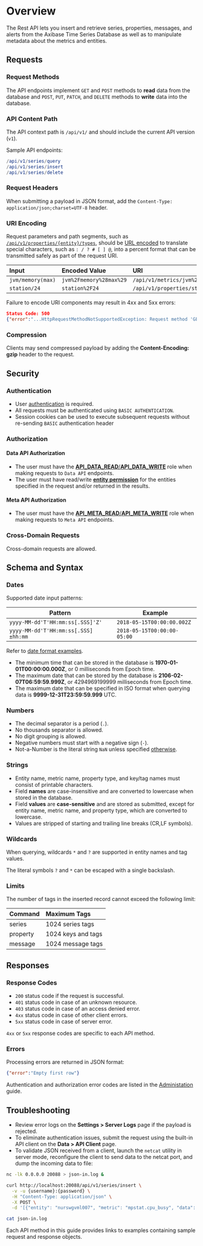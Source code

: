 # Overview

The Rest API lets you insert and retrieve series, properties, messages, and alerts from the Axibase Time Series Database as well as to manipulate metadata about the metrics and entities.

## Requests

### Request Methods

The API endpoints implement `GET` and `POST` methods to **read** data from the database and `POST`, `PUT`, `PATCH`, and `DELETE` methods to **write** data into the database.

### API Content Path

The API context path is `/api/v1/` and should include the current API version (`v1`).

Sample API endpoints:

```elm
/api/v1/series/query
/api/v1/series/insert
/api/v1/series/delete
```

### Request Headers

When submitting a payload in JSON format, add the `Content-Type: application/json;charset=UTF-8` header.

### URI Encoding

Request parameters and path segments, such as [`/api/v1/properties/{entity}/types`](../../api/meta/entity/property-types.md), should be [URL encoded](https://tools.ietf.org/html/rfc3986#section-2.1) to translate special characters, such as `: / ? # [ ] @`, into a percent format that can be transmitted safely as part of the request URI.

| **Input** | **Encoded Value** | **URI** |
|:---|:---|:---|
|`jvm/memory(max)`|`jvm%2Fmemory%28max%29`| `/api/v1/metrics/jvm%2Fmemory%28max%29` |
|`station/24`|`station%2F24`| `/api/v1/properties/station%2F24/types` |

Failure to encode URI components may result in 4xx and 5xx errors:

```json
Status Code: 500
{"error":"...HttpRequestMethodNotSupportedException: Request method 'GET' not supported"}
```

### Compression

Clients may send compressed payload by adding the **Content-Encoding: gzip** header to the request.

## Security

### Authentication

* User [authentication](../../administration/user-authentication.md) is required.
* All requests must be authenticated using `BASIC AUTHENTICATION`.
* Session cookies can be used to execute subsequent requests without re-sending `BASIC` authentication header

### Authorization

#### Data API Authorization

* The user must have the [**API_DATA_READ**/**API_DATA_WRITE**](../../administration/user-authorization.md#api-roles) role when making requests to `Data API` endpoints.
* The user must have read/write [**entity permission**](../../administration/user-authorization.md#entity-permissions) for the entities specified in the request and/or returned in the results.

#### Meta API Authorization

* The user must have the [**API_META_READ**/**API_META_WRITE**](../../administration/user-authorization.md#api-roles) role when making requests to `Meta API` endpoints.

### Cross-Domain Requests

Cross-domain requests are allowed.

## Schema and Syntax

### Dates

Supported date input patterns:

| Pattern | Example |
|---|---|
| `yyyy-MM-dd'T'HH:mm:ss[.SSS]'Z'` | `2018-05-15T00:00:00.002Z` |
| `yyyy-MM-dd'T'HH:mm:ss[.SSS]±hh:mm` | `2018-05-15T00:00:00-05:00` |

Refer to [date format examples](date-format.md).

* The minimum time that can be stored in the database is **1970-01-01T00:00:00.000Z**, or 0 milliseconds from Epoch time.
* The maximum date that can be stored by the database is **2106-02-07T06:59:59.999Z**, or 4294969199999 milliseconds from Epoch time.
* The maximum date that can be specified in ISO format when querying data is **9999-12-31T23:59:59.999** UTC.

### Numbers

* The decimal separator is a period (`.`).
* No thousands separator is allowed.
* No digit grouping is allowed.
* Negative numbers must start with a negative sign (`-`).
* Not-a-Number is the literal string `NaN` unless specified [otherwise](series/insert.md#fields).

### Strings

* Entity name, metric name, property type, and key/tag names must consist of printable characters.
* Field **names** are case-insensitive and are converted to lowercase when stored in the database.
* Field **values** are **case-sensitive** and are stored as submitted, except for entity name, metric name, and property type, which are converted to lowercase.
* Values are stripped of starting and trailing line breaks (CR,LF symbols).

### Wildcards

When querying, wildcards `*` and `?` are supported in entity names and tag values.

The literal symbols `?` and `*` can be escaped with a single backslash.

### Limits

The number of tags in the inserted record cannot exceed the following limit:

| **Command** | **Maximum Tags** |
|:---|:---|
| series | 1024 series tags |
| property | 1024 keys and tags |
| message | 1024 message tags |

## Responses

### Response Codes

* `200` status code if the request is successful.
* `401` status code in case of an unknown resource.
* `403` status code in case of an access denied error.
* `4xx` status code in case of other client errors.
* `5xx` status code in case of server error.

`4xx` or `5xx` response codes are specific to each API method.

### Errors

Processing errors are returned in JSON format:

```json
{"error":"Empty first row"}
```

Authentication and authorization error codes are listed in the [Administation](../../administration/user-authentication.md#authentication-and-authorization-errors) guide.

## Troubleshooting

* Review error logs on the **Settings > Server Logs** page if the payload is rejected.
* To eliminate authentication issues, submit the request using the built-in API client on the **Data > API Client** page.
* To validate JSON received from a client, launch the `netcat` utility in server mode, reconfigure the client to send data to the netcat port, and dump the incoming data to file:

```bash
nc -lk 0.0.0.0 20088 > json-in.log &
```

```bash
curl http://localhost:20088/api/v1/series/insert \
  -v -u {username}:{password} \
  -H "Content-Type: application/json" \
  -X POST \
  -d '[{"entity": "nurswgvml007", "metric": "mpstat.cpu_busy", "data": [{ "t": 1462427358127, "v": 22.0 }]}]'
```

```bash
cat json-in.log
```

Each API method in this guide provides links to examples containing sample request and response objects.
